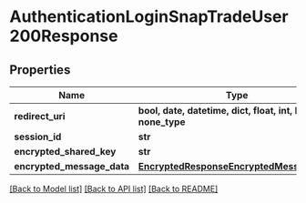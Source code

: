 # AuthenticationLoginSnapTradeUser200Response


## Properties
Name | Type | Description | Notes
------------ | ------------- | ------------- | -------------
**redirect_uri** | **bool, date, datetime, dict, float, int, list, str, none_type** |  | [optional] 
**session_id** | **str** |  | [optional] 
**encrypted_shared_key** | **str** |  | [optional] 
**encrypted_message_data** | [**EncryptedResponseEncryptedMessageData**](EncryptedResponseEncryptedMessageData.md) |  | [optional] 

[[Back to Model list]](../README.md#documentation-for-models) [[Back to API list]](../README.md#documentation-for-api-endpoints) [[Back to README]](../README.md)


